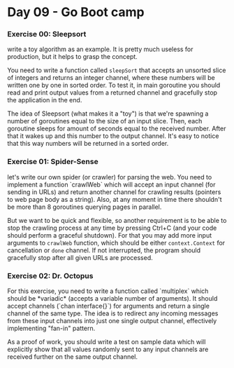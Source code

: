 # Day 09 - Go Boot camp


<h3 id="ex00">Exercise 00: Sleepsort</h3>
write a toy algorithm as an example. It is pretty much useless for production, but it helps to grasp the concept.

You need to write a function called `sleepSort` that accepts an unsorted slice of integers and returns an integer channel, where these numbers will be written one by one in sorted order. To test it, in main goroutine you should read and print output values from a returned channel and gracefully stop the application in the end.

The idea of Sleepsort (what makes it a "toy") is that we're spawning a number of goroutines equal to the size of an input slice. Then, each goroutine sleeps for amount of seconds equal to the received number. After that it wakes up and this number to the output channel. It's easy to notice that this way numbers will be returned in a sorted order.


<h3 id="ex01">Exercise 01: Spider-Sense</h3>
let's write our own spider (or crawler) for parsing the web. You need to implement a function `crawlWeb` which will accept an input channel (for sending in URLs) and return another channel for crawling results (pointers to web page body as a string). Also, at any moment in time there shouldn't be more than 8 goroutines querying pages in parallel.

But we want to be quick and flexible, so another requirement is to be able to stop the crawling process at any time by pressing Ctrl+C (and your code should perform a graceful shutdown). For that you may add more input arguments to `crawlWeb` function, which should be either `context.Context` for cancellation or `done` channel. If not interrupted, the program should gracefully stop after all given URLs are processed.


<h3 id="ex02">Exercise 02: Dr. Octopus</h3>
For this exercise, you need to write a function called `multiplex` which should be *variadic* (accepts a variable number of arguments). It should accept channels (`chan interface{}`) for arguments and return a single channel of the same type. The idea is to redirect any incoming messages from these input channels into just one single output channel, effectively implementing "fan-in" pattern.

As a proof of work, you should write a test on sample data which will explicitly show that all values randomly sent to any input channels are received further on the same output channel.

